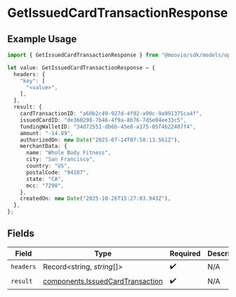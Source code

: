 # GetIssuedCardTransactionResponse

## Example Usage

```typescript
import { GetIssuedCardTransactionResponse } from "@moovio/sdk/models/operations";

let value: GetIssuedCardTransactionResponse = {
  headers: {
    "key": [
      "<value>",
    ],
  },
  result: {
    cardTransactionID: "a60b2c49-927d-4f02-a90c-9a991375ca4f",
    issuedCardID: "de360298-7b46-4f9a-8b76-7d5e04ee33c5",
    fundingWalletID: "34d72551-db6b-45e8-a175-05f4b22407f4",
    amount: "-14.89",
    authorizedOn: new Date("2025-07-14T07:58:13.561Z"),
    merchantData: {
      name: "Whole Body Fitness",
      city: "San Francisco",
      country: "US",
      postalCode: "94107",
      state: "CA",
      mcc: "7298",
    },
    createdOn: new Date("2025-10-26T15:27:03.943Z"),
  },
};
```

## Fields

| Field                                                                                | Type                                                                                 | Required                                                                             | Description                                                                          |
| ------------------------------------------------------------------------------------ | ------------------------------------------------------------------------------------ | ------------------------------------------------------------------------------------ | ------------------------------------------------------------------------------------ |
| `headers`                                                                            | Record<string, *string*[]>                                                           | :heavy_check_mark:                                                                   | N/A                                                                                  |
| `result`                                                                             | [components.IssuedCardTransaction](../../models/components/issuedcardtransaction.md) | :heavy_check_mark:                                                                   | N/A                                                                                  |
